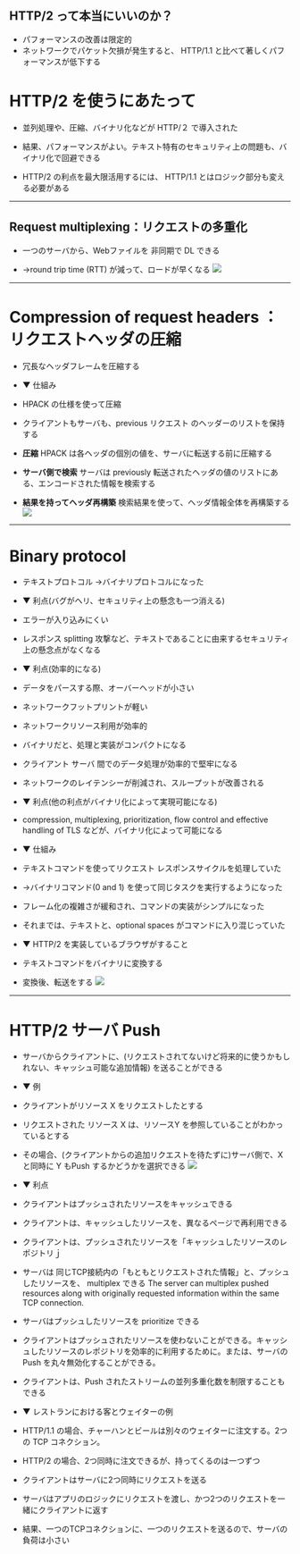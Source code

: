 ## HTTP/2 って本当にいいのか？
* パフォーマンスの改善は限定的
* ネットワークでパケット欠損が発生すると、 HTTP/1.1 と比べて著しくパフォーマンスが低下する






# HTTP/2 を使うにあたって

* 並列処理や、圧縮、バイナリ化などが HTTP/２ で導入された

* 結果、パフォーマンスがよい。テキスト特有のセキュリティ上の問題も、バイナリ化で回避できる



* HTTP/2 の利点を最大限活用するには、 HTTP/1.1 とはロジック部分も変える必要がある






-------------------------------------------------
## Request multiplexing：リクエストの多重化



* 一つのサーバから、Webファイルを 非同期で DL できる

* →round trip time (RTT) が減って、ロードが早くなる
![](/Users/yasuakishibata/Google_Drive/Referenced_by_markdown/lsfjoweiur.png)

-------------------------------------------------

# Compression of request headers ：リクエストヘッダの圧縮
* 冗長なヘッダフレームを圧縮する


* ▼ 仕組み
* HPACK の仕様を使って圧縮

* クライアントもサーバも、previous リクエスト のヘッダーのリストを保持する

* **圧縮** HPACK は各ヘッダの個別の値を、サーバに転送する前に圧縮する

* **サーバ側で検索** サーバは previously 転送されたヘッダの値のリストにある、エンコードされた情報を検索する

* **結果を持ってヘッダ再構築** 検索結果を使って、ヘッダ情報全体を再構築する
![](/Users/yasuakishibata/Google_Drive/Referenced_by_markdown/sdffsd.png)


-------------------------------------------------

# Binary protocol
* テキストプロトコル →バイナリプロトコルになった

* ▼ 利点(バグがヘリ、セキュリティ上の懸念も一つ消える)
* エラーが入り込みにくい
* レスポンス splitting 攻撃など、テキストであることに由来するセキュリティ上の懸念点がなくなる

* ▼ 利点(効率的になる)
* データをパースする際、オーバーヘッドが小さい
* ネットワークフットプリントが軽い
* ネットワークリソース利用が効率的
* バイナリだと、処理と実装がコンパクトになる
* クライアント サーバ 間でのデータ処理が効率的で堅牢になる
* ネットワークのレイテンシーが削減され、スループットが改善される

* ▼ 利点(他の利点がバイナリ化によって実現可能になる)
* compression, multiplexing, prioritization, flow control and effective handling of TLS などが、バイナリ化によって可能になる



* ▼ 仕組み
* テキストコマンドを使ってリクエスト レスポンスサイクルを処理していた
* →バイナリコマンド(0 and 1) を使って同じタスクを実行するようになった

* フレーム化の複雑さが緩和され、コマンドの実装がシンプルになった
* それまでは、テキストと、optional spaces がコマンドに入り混じっていた

* ▼ HTTP/2 を実装しているブラウザがすること

* テキストコマンドをバイナリに変換する
* 変換後、転送をする
![](/Users/yasuakishibata/Google_Drive/Referenced_by_markdown/skdfjowfe.png)

-------------------------------------------------
# HTTP/2 サーバ Push
* サーバからクライアントに、(リクエストされてないけど将来的に使うかもしれない、キャッシュ可能な追加情報) を送ることができる

* ▼ 例
* クライアントがリソース X をリクエストしたとする

* リクエストされた リソース X は、リソースY を参照していることがわかっているとする

* その場合、(クライアントからの追加リクエストを待たずに)サーバ側で、X と同時に Y もPush するかどうかを選択できる
![](/Users/yasuakishibata/Google_Drive/Referenced_by_markdown/skuowe.png)




* ▼ 利点
* クライアントはプッシュされたリソースをキャッシュできる
* クライアントは、キャッシュしたリソースを、異なるページで再利用できる
* クライアントは、プッシュされたリソースを「キャッシュしたリソースのレポジトリｊ



* サーバは 同じTCP接続内の「もともとリクエストされた情報」と、プッシュしたリソースを、 multiplex できる
The server can multiplex pushed resources along with originally requested information within the same TCP connection.




* サーバはプッシュしたリソースを prioritize できる





* クライアントはプッシュされたリソースを使わないことができる。キャッシュしたリソースのレポジトリを効率的に利用するために。または、サーバの Push を丸々無効化することができる。

* クライアントは、Push されたストリームの並列多重化数を制限することもできる


* ▼ レストランにおける客とウェイターの例

* HTTP/1.1 の場合、チャーハンとビールは別々のウェイターに注文する。2つの TCP コネクション。




* HTTP/2 の場合、2つ同時に注文できるが、持ってくるのは一つずつ

* クライアントはサーバに2つ同時にリクエストを送る
* サーバはアプリのロジックにリクエストを渡し、かつ2つのリクエストを一緒にクライアントに返す
* 結果、一つのTCPコネクションに、一つのリクエストを送るので、サーバの負荷は小さい
